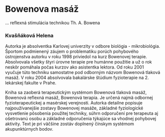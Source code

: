 Bowenova masáž
==============

... reflexná stimulácia technikou Th. A. Bowena

### Kvašňáková Helena

Autorka je absolventka Karlovej univerzity v odbore biológia - mikrobiológia.
Športom podmienený záujem o problematiku porúch pohybového ústrojenstva autorku
v roku 1998 priviedol na kurz Bowenovej terapie. Absolvovala všetky štyri úrovne
terapie pre humánne použitie a už o rok neskôr pomáhala počas kurzov ako
asistentka lektora. Od roku 2001 vyučuje túto techniku samostatne pod odborným
názvom Bowenová tlaková masáž. V roku 2004 absolvovala bakalárske štúdium
fyzioterapie na 2. lekárskej fakulte v Prahe.

Kniha sa zaoberá terapeutickým systémom Bowenová tlaková masáž, Bowenová
reflexná masáž, Bowenová terapia. Je určená najmä odbornej fyzioterapeutickej a
masérskej verejnosti. Autorka detailne popisuje najpoužívanejšie zostavy
Bowenovej masáže, základné fyziologické vysvetlenie pôsobenia použitej techniky,
súhrn odporučení pre terapeuta aj ošetrovanú osobu a základné odporučenia
týkajúce sa vhodnej pohybovej aktivity. Text je pri väčšine zostáv doplnený
čínskym systémom akupunktúrnych bodov.

